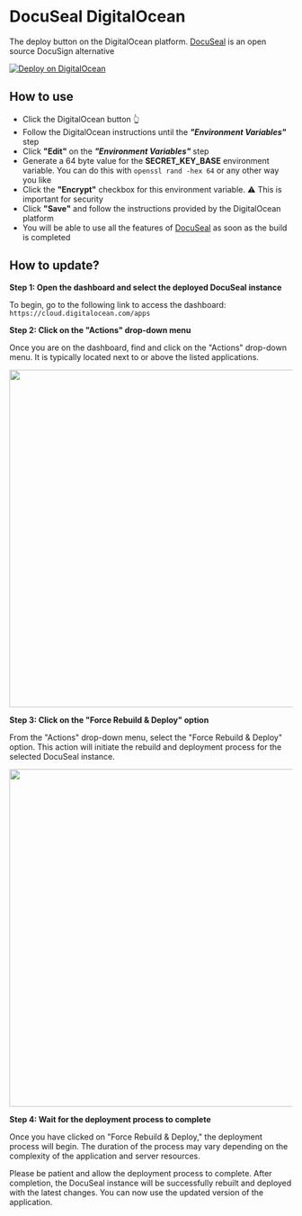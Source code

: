# DocuSeal DigitalOcean

The deploy button on the DigitalOcean platform. [DocuSeal](https://www.docuseal.com/) is an open source DocuSign alternative

[![Deploy on DigitalOcean](https://www.deploytodo.com/do-btn-blue.svg)](https://cloud.digitalocean.com/apps/new?repo=https://github.com/docusealco/docuseal-digitalocean/tree/master&refcode=421d50f53990)

## How to use

- Click the DigitalOcean button 👆
- Follow the DigitalOcean instructions until the ***"Environment Variables"*** step
- Click **"Edit"** on the ***"Environment Variables"*** step
- Generate a 64 byte value for the **SECRET_KEY_BASE** environment variable. You can do this with `openssl rand -hex 64` or any other way you like
- Click the **"Encrypt"** checkbox for this environment variable. ⚠️ This is important for security
- Click **"Save"** and follow the instructions provided by the DigitalOcean platform
- You will be able to use all the features of [DocuSeal](https://www.docuseal.com/) as soon as the build is completed

## How to update?

**Step 1: Open the dashboard and select the deployed DocuSeal instance**

To begin, go to the following link to access the dashboard: `https://cloud.digitalocean.com/apps`

**Step 2: Click on the "Actions" drop-down menu**

Once you are on the dashboard, find and click on the "Actions" drop-down menu. It is typically located next to or above the listed applications.

<img src="https://github.com/docusealco/docuseal/assets/1176367/23067ba9-012d-4ba0-8df7-f4c5e2696324" width="600">

**Step 3: Click on the "Force Rebuild & Deploy" option**

From the "Actions" drop-down menu, select the "Force Rebuild & Deploy" option. This action will initiate the rebuild and deployment process for the selected DocuSeal instance.

<img src="https://github.com/docusealco/docuseal/assets/1176367/5ccf202f-4f94-41a4-8efb-f912257a7f6d" width="600">

**Step 4: Wait for the deployment process to complete**

Once you have clicked on "Force Rebuild & Deploy," the deployment process will begin. The duration of the process may vary depending on the complexity of the application and server resources.

Please be patient and allow the deployment process to complete. After completion, the DocuSeal instance will be successfully rebuilt and deployed with the latest changes. You can now use the updated version of the application.
